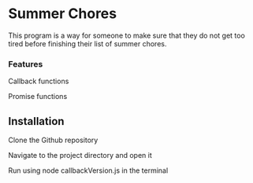 # Summer Chores

This program is a way for someone to make sure that they do not get too tired before finishing
their list of summer chores.

### Features

Callback functions

Promise functions

## Installation

Clone the Github repository

Navigate to the project directory and open it

Run using node callbackVersion.js in the terminal
